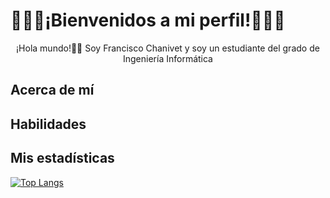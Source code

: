 #                  👨🏼‍💻¡Bienvenidos a mi perfil!👨🏼‍💻
<div align = "center">
¡Hola mundo!👋🏼 Soy Francisco Chanivet y soy un estudiante del grado de Ingeniería Informática 
</div>

## Acerca de mí

## Habilidades

## Mis estadísticas
[![Top Langs](https://github-readme-stats.vercel.app/api/top-langs/?username=PaCoders&layout=compact&langs_count=8&theme=highcontrast)](https://github.com/anuraghazra/github-readme-stats)

